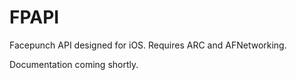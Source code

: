 FPAPI
=====

Facepunch API designed for iOS. Requires ARC and AFNetworking.

Documentation coming shortly.